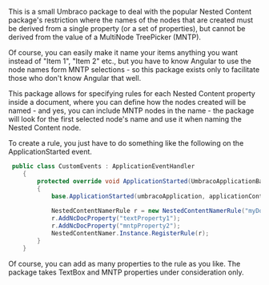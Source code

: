 This is a small Umbraco package to deal with the popular Nested Content package's restriction where the names of the nodes that are created must be derived from a single property (or a set of properties), but cannot be derived from the value of a MultiNode TreePicker (MNTP).

Of course, you can easily make it name your items anything you want instead of "Item 1", "Item 2" etc., but you have to know Angular to use the node names form MNTP selections - so this package exists only to facilitate those who don't know Angular that well.

This package allows for specifying rules for each Nested Content property inside a document, where you can define how the nodes created will be named - and yes, you can include MNTP nodes in the name - the package will look for the first selected node's name and use it when naming the Nested Content node.


To create a rule, you just have to do something like the following on the ApplicationStarted event. 


```csharp
 public class CustomEvents : ApplicationEventHandler
    {
        protected override void ApplicationStarted(UmbracoApplicationBase umbracoApplication, ApplicationContext applicationContext)
        {
            base.ApplicationStarted(umbracoApplication, applicationContext);
            
            NestedContentNamerRule r = new NestedContentNamerRule("myDocTypeAlias", "myNestedContentPropertyAlias", "generatedName", " - "));
            r.AddNcDocProperty("textProperty1");
            r.AddNcDocProperty("mntpProperty2");
            NestedContentNamer.Instance.RegisterRule(r);
        }
    }
```

Of course, you can add as many properties to the rule as you like. The package takes TextBox and MNTP properties under consideration only.

